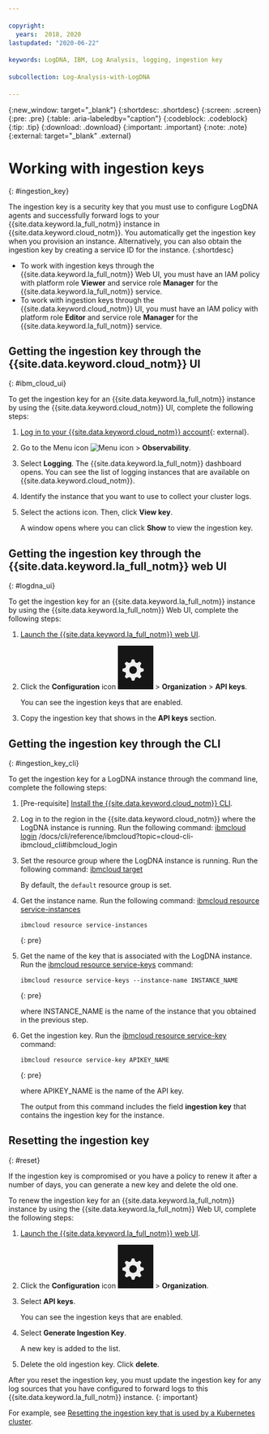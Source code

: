 ```yaml
---

copyright:
  years:  2018, 2020
lastupdated: "2020-06-22"

keywords: LogDNA, IBM, Log Analysis, logging, ingestion key

subcollection: Log-Analysis-with-LogDNA

---
```


{:new_window: target="_blank"}
{:shortdesc: .shortdesc}
{:screen: .screen}
{:pre: .pre}
{:table: .aria-labeledby="caption"}
{:codeblock: .codeblock}
{:tip: .tip}
{:download: .download}
{:important: .important}
{:note: .note}
{:external: target="_blank" .external}

# Working with ingestion keys
{: #ingestion_key}

The ingestion key is a security key that you must use to configure LogDNA agents and successfully forward logs to your {{site.data.keyword.la_full_notm}} instance in {{site.data.keyword.cloud_notm}}. You automatically get the ingestion key when you provision an instance. Alternatively, you can also obtain the ingestion key by creating a service ID for the instance. 
{:shortdesc}

* To work with ingestion keys through the {{site.data.keyword.la_full_notm}} Web UI, you must have an IAM policy with platform role **Viewer** and service role **Manager** for the {{site.data.keyword.la_full_notm}} service. 
* To work with ingestion keys through the {{site.data.keyword.cloud_notm}} UI, you must have an IAM policy with platform role **Editor** and service role **Manager** for the {{site.data.keyword.la_full_notm}} service. 


## Getting the ingestion key through the {{site.data.keyword.cloud_notm}} UI
{: #ibm_cloud_ui}

To get the ingestion key for an {{site.data.keyword.la_full_notm}} instance by using the {{site.data.keyword.cloud_notm}} UI, complete the following steps:

1. [Log in to your {{site.data.keyword.cloud_notm}} account](https://cloud.ibm.com/login){: external}.

2. Go to the Menu icon ![Menu icon](../icons/icon_hamburger.svg) &gt; **Observability**. 

3. Select **Logging**. The {{site.data.keyword.la_full_notm}} dashboard opens. You can see the list of logging instances that are available on {{site.data.keyword.cloud_notm}}.

3. Identify the instance that you want to use to collect your cluster logs. 

4. Select the actions icon. Then, click **View key**.

    A window opens where you can click **Show** to view the ingestion key.


## Getting the ingestion key through the {{site.data.keyword.la_full_notm}} web UI
{: #logdna_ui}

To get the ingestion key for an {{site.data.keyword.la_full_notm}} instance by using the {{site.data.keyword.la_full_notm}} Web UI, complete the following steps:

1. [Launch the {{site.data.keyword.la_full_notm}} web UI](/docs/Log-Analysis-with-LogDNA?topic=Log-Analysis-with-LogDNA-view_logs#view_logs_step2).

2. Click the **Configuration** icon ![Configuration icon](images/admin.png) &gt; **Organization** &gt; **API keys**. 

    You can see the ingestion keys that are enabled. 

3. Copy the ingestion key that shows in the **API keys** section. 





## Getting the ingestion key through the CLI
{: #ingestion_key_cli}

To get the ingestion key for a LogDNA instance through the command line, complete the following steps:

1. [Pre-requisite] [Install the {{site.data.keyword.cloud_notm}} CLI](/docs/cli?topic=cli-install-ibmcloud-cli).

2. Log in to the region in the {{site.data.keyword.cloud_notm}} where the LogDNA instance is running. Run the following command: [ibmcloud login](/docs/cli?topic=cli-ibmcloud_cli#ibmcloud_login)
/docs/cli/reference/ibmcloud?topic=cloud-cli-ibmcloud_cli#ibmcloud_login
3. Set the resource group where the LogDNA instance is running. Run the following command: [ibmcloud target](/docs/cli?topic=cli-ibmcloud_cli#ibmcloud_target)

    By default, the `default` resource group is set.

4. Get the instance name. Run the following command: [ibmcloud resource service-instances](/docs/cli?topic=cli-ibmcloud_commands_resource#ibmcloud_resource_service_instances)

    ```
    ibmcloud resource service-instances
    ```
    {: pre}

5. Get the name of the key that is associated with the LogDNA instance. Run the [ibmcloud resource service-keys](/docs/cli?topic=cli-ibmcloud_commands_resource#ibmcloud_resource_service_keys) command:

    ```
    ibmcloud resource service-keys --instance-name INSTANCE_NAME
    ```
    {: pre}

    where INSTANCE_NAME is the name of the instance that you obtained in the previous step.

6. Get the ingestion key. Run the [ibmcloud resource service-key](/docs/cli?topic=cli-ibmcloud_commands_resource#ibmcloud_resource_service_key) command:

    ```
    ibmcloud resource service-key APIKEY_NAME
    ```
    {: pre}

    where APIKEY_NAME is the name of the API key.
 
    The output from this command includes the field **ingestion key** that contains the ingestion key for the instance.





## Resetting the ingestion key 
{: #reset}

If the ingestion key is compromised or you have a policy to renew it after a number of days, you can generate a new key and delete the old one.

To renew the ingestion key for an {{site.data.keyword.la_full_notm}} instance by using the {{site.data.keyword.la_full_notm}} Web UI, complete the following steps:

1. [Launch the {{site.data.keyword.la_full_notm}} web UI](/docs/Log-Analysis-with-LogDNA?topic=Log-Analysis-with-LogDNA-view_logs#view_logs_step2).

2. Click the **Configuration** icon ![Configuration icon](images/admin.png) &gt; **Organization**. 

3. Select **API keys**.

    You can see the ingestion keys that are enabled. 

4. Select **Generate Ingestion Key**.

    A new key is added to the list.

5. Delete the old ingestion key. Click **delete**.

After you reset the ingestion key, you must update the ingestion key for any log sources that you have configured to forward logs to this {{site.data.keyword.la_full_notm}} instance.
{: important}

For example, see [Resetting the ingestion key that is used by a Kubernetes cluster](/docs/Log-Analysis-with-LogDNA?topic=Log-Analysis-with-LogDNA-kube_reset).



